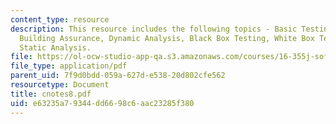 ```yaml
---
content_type: resource
description: This resource includes the following topics - Basic Testing Guidelines,
  Building Assurance, Dynamic Analysis, Black Box Testing, White Box Testing, and
  Static Analysis.
file: https://ol-ocw-studio-app-qa.s3.amazonaws.com/courses/16-355j-software-engineering-concepts-fall-2005/e63235a79344dd6698c6aac23285f380_cnotes8.pdf
file_type: application/pdf
parent_uid: 7f9d0bdd-059a-627d-e538-20d802cfe562
resourcetype: Document
title: cnotes8.pdf
uid: e63235a7-9344-dd66-98c6-aac23285f380
---
```

